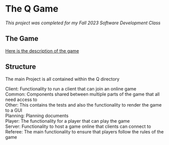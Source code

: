 # The Q Game

*This project was completed for my Fall 2023 Software Development Class*

## The Game
[Here is the description of the game](https://course.ccs.neu.edu/cs4500f23/Q.html)  

## Structure

The main Project is all contained within the Q directory

Client: Functionality to run a client that can join an online game  
Common: Components shared between multiple parts of the game that all need access to  
Other: This contains the tests and also the functionality to render the game to a GUI  
Planning: Planning documents  
Player: The functionality for a player that can play the game  
Server: Functionality to host a game online that clients can connect to  
Referee: The main functionality to ensure that players follow the rules of the game  
